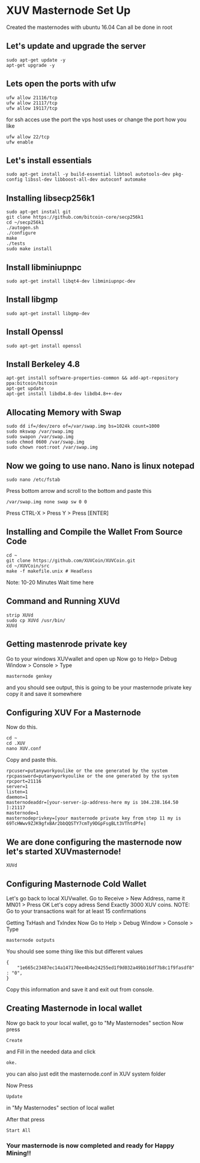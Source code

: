 # XUV Masternode Set Up
Created the masternodes with ubuntu 16.04
Can all be done in root


## Let's update and upgrade the server
```
sudo apt-get update -y
apt-get upgrade -y
```
## Lets open the ports with ufw
```
ufw allow 21116/tcp
ufw allow 21117/tcp
ufw allow 19117/tcp
```
for ssh acces use the port the vps host uses or change the port how you like
```
ufw allow 22/tcp
ufw enable
```
## Let's install essentials
```
sudo apt-get install -y build-essential libtool autotools-dev pkg-config libssl-dev libboost-all-dev autoconf automake
```

## Installing libsecp256k1
```
sudo apt-get install git
git clone https://github.com/bitcoin-core/secp256k1
cd ~/secp256k1
./autogen.sh
./configure
make
./tests
sudo make install
```

## Install libminiupnpc
```
sudo apt-get install libqt4-dev libminiupnpc-dev
```

## Install libgmp
```
sudo apt-get install libgmp-dev
```

## Install Openssl
```
sudo apt-get install openssl
```

## Install Berkeley 4.8
```
apt-get install software-properties-common && add-apt-repository ppa:bitcoin/bitcoin
apt-get update
apt-get install libdb4.8-dev libdb4.8++-dev
```

## Allocating Memory with Swap
```
sudo dd if=/dev/zero of=/var/swap.img bs=1024k count=1000
sudo mkswap /var/swap.img
sudo swapon /var/swap.img
sudo chmod 0600 /var/swap.img
sudo chown root:root /var/swap.img
```

## Now we going to use nano. Nano is linux notepad ##
```
sudo nano /etc/fstab
```
Press bottom arrow and scroll to the bottom and paste this
```
/var/swap.img none swap sw 0 0
```
Press CTRL-X > Press Y > Press [ENTER]

## Installing and Compile the Wallet From Source Code
```
cd ~
git clone https://github.com/XUVCoin/XUVCoin.git
cd ~/XUVCoin/src
make -f makefile.unix # Headless
```
Note: 10-20 Minutes Wait time here

## Command and Running XUVd
```
strip XUVd
sudo cp XUVd /usr/bin/
XUVd
```

## Getting mastenrode private key
Go to your windows XUVwallet and open up
Now go to Help> Debug Window > Console > Type 
```
masternode genkey 
```
and you should see output, this is going to be your masternode private key
copy it and save it somewhere

## Configuring XUV For a Masternode
Now do this.
```
cd ~
cd .XUV
nano XUV.conf
```
Copy and paste this.
```
rpcuser=putanyworkyoulike or the one generated by the system
rpcpassword=putanyworkyoulike or the one generated by the system
rpcport=21116
server=1
listen=1
daemon=1
masternodeaddr=[your-server-ip-address-here my is 104.238.164.50 ]:21117
masternode=1
masternodeprivkey=[your masternode private key from step 11 my is 69TcHWwv9ZJK9gfxBAr2bbQQSTY7cmTy9DGpFsgBLt3VThtdPfe]
```

## We are done configuring the masternode now let's started XUVmasternode!
```
XUVd
```
## Configuring Masternode Cold Wallet
Let's go back to local XUVwallet.
Go to Receive > New Address, name it MN01 > Press OK
Let's copy adress
Send Exactly 3000 XUV coins. 
NOTE: Go to your transactions wait for at least 15 confirmations

Getting TxHash and TxIndex
Now Go to Help > Debug Window > Console > Type 
```
masternode outputs
```
You should see some thing like this but different values
```
{
    "1e665c23487ec14a147170ee4b4e24255ed1f9d032a49bb16df7b8c1f9fasdf8" : "0",
}
```
Copy this information and save it and exit out from console.

## Creating Masternode in local wallet
Now go back to your local wallet, go to "My Masternodes" section 
Now press
```
Create
```
and Fill in the needed data and click 
```
oke.
```
you can also just edit the masternode.conf in XUV system folder

Now Press
```
Update 
```
in "My Masternodes" section of local wallet

After that press 
```
Start All
```

### Your masternode is now completed and ready for Happy Mining!!
